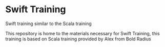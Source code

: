 Swift Training
==================
Swift training similar to the Scala training

This repository is home to the materials necessary for Swift Training, this training is based on Scala training provided by Alex from Bold Radius
